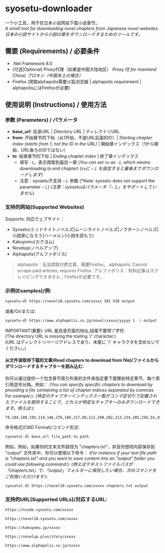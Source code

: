 # syosetu-downloader

一个小工具，用于在日本小说网站下载小说章节。  
*A small tool for downloading novel chapters from Japanese novel websites.*  
*日本の小説サイトから小説の章をダウンロードするためのツールです。*

## 需要 (Requirements) / 必要条件
- .Net Framework 8.0
- (可选|Optional) Proxy代理（如果是中国大陆地区） *Proxy (If for mainland China)* *プロキシ（中国本土の場合）*
- Firefox (爬取alphapolis需要火狐浏览器 | alphapolis requirement | alphapolisにはFirefoxが必要)

## 使用说明 (Instructions) / 使用方法

### 参数 (Parameters) / パラメータ
- **base_url**: 目录URL | *Directory URL* | ディレクトリURL
- **from**: 开始章节的下标（从1开始，不是URL后面的ID）| *Starting chapter index (starts from 1, not the ID in the URL)* | 開始章インデックス（1から開始、URL後ろのIDではない）
- **to**: 结束章节的下标 | *Ending chapter index* | 終了章インデックス 
    - 填写 `-1`，表示爬取到最后一章 (*You can set `to` as `-1`, which means downloading to end chapter*) (*`to`に `−１` を設定すると最後までダウンロードします*)
    - 注意：syosetu不支持 `−１` 参数 (*Note: syosetu does not support the parameter `−１`) (*注意：syosetuはパラメータ「−１」をサポートしていません*)

### 支持的网站(Supported Websites)
Supports:
対応ウェブサイト：
* Syosetu(ミッドナイトノベルズ|ムーンライトノベルズ|ノクターンノベルズ|小説家になろう|ハーメルン|小説を読もう)
* Kakuyomu(カクヨム)
* Novelup(ノベルアップ)
* Alphapolis(アルファポリス)

> alphapolis：无法爬取付费文章，需要Firefox。
> _alphapolis_: Cannot scrape paid articles; requires Firefox.
> アルファポリス：有料記事はスクレイピングできません；Firefoxが必要です。

### 示例(Examples)/例:

```bash
syosetu-dl https://novel18.syosetu.com/xxxxx 201 538 output
```

或者/Or/または:

```bash
syosetu-dl https://www.alphapolis.co.jp/novel/xxxxx/yyyyy 1 -1 output 
```
IMPORTANT(重要): URL 是目录页面的地址,结尾不要带'/'字符.  
(The directory URL is missing the trailing '/' character.)   
(URL はディレクトリページアドレスであり、末尾に '/' キャラクタを含めないでください。)

#### 从文件读取待下载的文章(Read chapters to download from file)/ファイルからダウンロードするチャプターを読み込む:
你可以通过提供一个包含章节索引列表的文件来指定要下载哪些特定章节，每个索引用逗号分隔。例如：
(*You can specify specific chapters to download by providing a file containing a list of chapter indices separated by commas. For example:*):
(*特定のチャプターインデックス一覧がコンマ区切りで記載されたファイルを提供することで、どれらか特定なチャプターのみダウンロードできます。例えば:*):
```textfile.txt:
79,104,180,193,119,146,276,186,217,80,112,190,202,213,234,205,256,54,284...
```

命令格式(CMD Format)/コマンド形式:

```bash 
syosetul-dl base_url file_path to_path 
```

例如，例如，如果你的文本文件路径为 "chapters.txt"，并且你想将内容保存到 "output" 文件夹中，你可以使用以下命令：
(*For instance if your text file path is "chapters.txt" and you want to save content into an "output" folder you could use following command:*):
(*例えばテキストファイルパスが「chapters.txt」で、「output」フォルダーに保存したい場合、次のコマンドをご利用いただけます*:):

```bash 
syosetul-dl https://novel18.syosetu.com/xxxxx chapters.txt output 
```

### 支持的URL(Supported URLs)/対応するURL:
```bash
https://ncode.syosetu.com/xxxxx

https://novel18.syosetu.com/xxxxx

https://kakuyomu.jp/xxxxx

https://novelup.plus/story/xxxxx

https://www.alphapolis.co.jp/xxxxx
```
